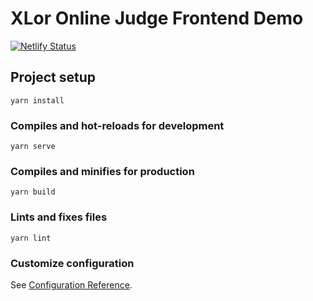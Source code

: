 # XLor Online Judge Frontend Demo

[![Netlify Status](https://api.netlify.com/api/v1/badges/5ea84428-d79f-491f-8f32-97c35297e2b4/deploy-status)](https://app.netlify.com/sites/xloj-demo/deploys)

## Project setup

```
yarn install
```

### Compiles and hot-reloads for development

```
yarn serve
```

### Compiles and minifies for production

```
yarn build
```

### Lints and fixes files

```
yarn lint
```

### Customize configuration

See [Configuration Reference](https://cli.vuejs.org/config/).
